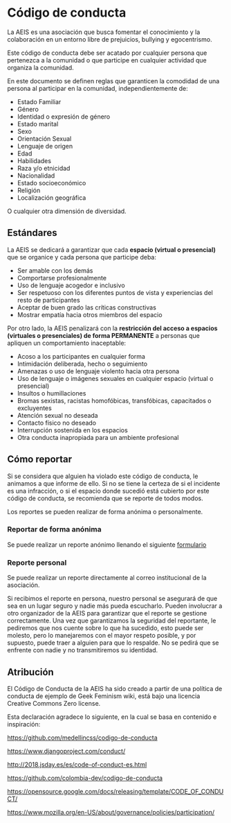 # Código de conducta

La AEIS es una asociación que busca fomentar el conocimiento y la colaboración en un entorno libre de prejuicios, bullying y egocentrismo.

Este código de conducta debe ser acatado por cualquier persona que pertenezca a la comunidad o que participe en cualquier actividad que organiza la comunidad.

En este documento se definen reglas que garanticen la comodidad de una persona al participar en la comunidad, independientemente de:

-   Estado Familiar
-   Género
-   Identidad o expresión de género
-   Estado marital
-   Sexo
-   Orientación Sexual
-   Lenguaje de origen
-   Edad
-   Habilidades
-   Raza y/o etnicidad
-   Nacionalidad
-   Estado socioeconómico
-   Religión
-   Localización geográfica

O cualquier otra dimensión de diversidad.

## Estándares

La AEIS se dedicará a garantizar que cada **espacio (virtual o presencial)** que se organice y cada persona que participe deba:

-   Ser amable con los demás
-   Comportarse profesionalmente
-   Uso de lenguaje acogedor e inclusivo
-   Ser respetuoso con los diferentes puntos de vista y experiencias del resto de participantes
-   Aceptar de buen grado las críticas constructivas
-   Mostrar empatía hacia otros miembros del espacio

Por otro lado, la AEIS penalizará con la **restricción del acceso a espacios (virtuales o presenciales) de forma PERMANENTE** a personas que apliquen un comportamiento inaceptable:

-   Acoso a los participantes en cualquier forma
-   Intimidación deliberada, hecho o seguimiento
-   Amenazas o uso de lenguaje violento hacia otra persona
-   Uso de lenguaje o imágenes sexuales en cualquier espacio (virtual o presencial)
-   Insultos o humillaciones
-   Bromas sexistas, racistas homofóbicas, transfóbicas, capacitados o excluyentes
-   Atención sexual no deseada
-   Contacto físico no deseado
-   Interrupción sostenida en los espacios
-   Otra conducta inapropiada para un ambiente profesional

## Cómo reportar

Si se considera que alguien ha violado este código de conducta, le animamos a que informe de ello. Si no se tiene la certeza de si el incidente es una infracción, o si el espacio donde sucedió está cubierto por este código de conducta, se recomienda que se reporte de todos modos.

Los reportes se pueden realizar de forma anónima o personalmente.

### Reportar de forma anónima

Se puede realizar un reporte anónimo llenando el siguiente
<a href="https://docs.google.com/forms/d/e/1FAIpQLSc9h39BmOIUzGfEQVpVubek_4vpsbS2Xb7OuYFr6bhvDXsIFA/viewform?usp=sf_link" target="_blank">formulario</a>

### Reporte personal

Se puede realizar un reporte directamente al correo institucional de la asociación.

Si recibimos el reporte en persona, nuestro personal se asegurará de que sea en un lugar seguro y nadie más pueda escucharlo. Pueden involucrar a otro organizador de la AEIS para garantizar que el reporte se gestione correctamente. Una vez que garantizamos la seguridad del reportante, le pediremos que nos cuente sobre lo que ha sucedido, esto puede ser molesto, pero lo manejaremos con el mayor respeto posible, y por supuesto, puede traer a alguien para que lo respalde. No se pedirá que se enfrente con nadie y no transmitiremos su identidad.

## Atribución

El Código de Conducta de la AEIS ha sido creado a partir de una política de conducta de ejemplo de Geek Feminism wiki, está bajo una licencia Creative Commons Zero license.

Esta declaración agradece lo siguiente, en la cual se basa en contenido e inspiración:

https://github.com/medellincss/codigo-de-conducta

https://www.djangoproject.com/conduct/

http://2018.jsday.es/es/code-of-conduct-es.html

https://github.com/colombia-dev/codigo-de-conducta

https://opensource.google.com/docs/releasing/template/CODE_OF_CONDUCT/

https://www.mozilla.org/en-US/about/governance/policies/participation/
